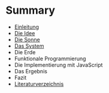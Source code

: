 # Summary

* [Einleitung](README.md)
* [Die Idee](die_idee.md)
* [Die Sonne](die_sonne.md)
* [Das System](komplexe_vernetzte_systeme.md)
* Die Erde
* Funktionale Programmierung
* Die Implementierung mit JavaScript
* Das Ergebnis
* Fazit
* [Literaturverzeichnis](literaturverzeichnis.md)

